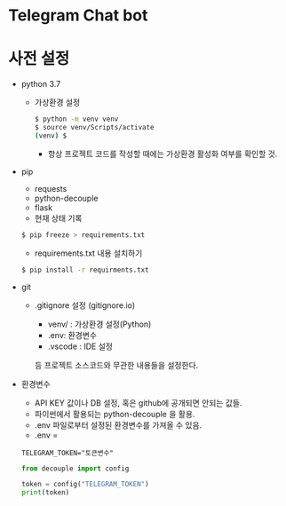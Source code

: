# Telegram Chat bot

# 사전 설정

- python 3.7

  - 가상환경 설정

    ```bash
    $ python -m venv venv
    $ source venv/Scripts/activate
    (venv) $
    ```

    - 항상 프로젝트 코드를 작성할 때에는 가상환경 활성화 여부를 확인할 것.



- pip

  - requests
  - python-decouple
  - flask
  - 현재 상태 기록

  ```bash
  $ pip freeze > requirements.txt
  ```

  - requirements.txt 내용 설치하기

  ```bash
  $ pip install -r requirments.txt
  ```

  



- git

  - .gitignore 설정 (gitignore.io)

    - venv/ : 가상환경 설정(Python)
    - .env: 환경변수
    - .vscode : IDE 설정

    등 프로젝트 소스코드와 무관한 내용들을 설정한다.

- 환경변수

  - API KEY 값이나 DB 설정, 혹은 github에 공개되면 안되는 값들.
  - 파이썬에서 활용되는 python-decouple 을 활용.
  - .env 파일로부터 설정된 환경변수를 가져올 수 있음.
  - .env = 

  ```
  TELEGRAM_TOKEN="토큰변수"
  ```

  

  ```python
  from decouple import config
  
  token = config("TELEGRAM_TOKEN")
  print(token)
  ```

  